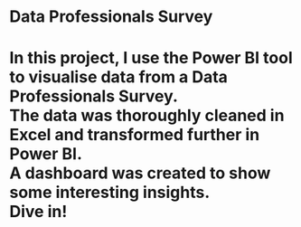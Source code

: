 <h1>Data Professionals Survey<h1/>

In this project, I use the Power BI tool to visualise data from a Data Professionals Survey.    
The data was thoroughly cleaned in Excel and transformed further in Power BI.  
A dashboard was created to show some interesting insights.  
Dive in!  